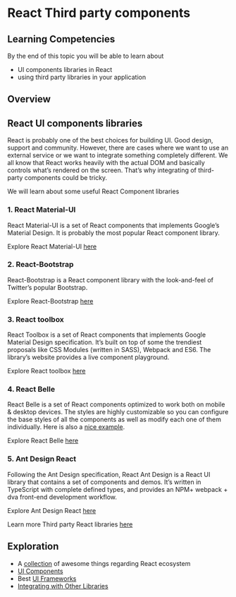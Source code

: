 # React Third party components 

## Learning Competencies
By the end of this topic you will be able to learn about

- UI components libraries in React
- using third party libraries in your application

## Overview

## React UI components libraries

React is probably one of the best choices for building UI. Good design, support and community. However, there are cases where we want to use an external service or we want to integrate something completely different. We all know that React works heavily with the actual DOM and basically controls what’s rendered on the screen. That’s why integrating of third-party components could be tricky. 

We will learn about some useful React Component libraries

### 1. React Material-UI 

React Material-UI is a set of React components that implements Google’s Material Design. It is probably the most popular React component library.

Explore React Material-UI [here](http://www.material-ui.com/#/)

### 2. React-Bootstrap

React-Bootstrap is a React component library with the look-and-feel of Twitter’s popular Bootstrap.

Explore React-Bootstrap [here](https://github.com/react-bootstrap/react-bootstrap)

### 3. React toolbox

React Toolbox is a set of React components that implements Google Material Design specification. It’s built on top of some the trendiest proposals like CSS Modules (written in SASS), Webpack and ES6. The library’s website provides a live component playground.

Explore React toolbox [here](http://react-toolbox.io/#/)

### 4. React Belle

React Belle is a set of React components optimized to work both on mobile & desktop devices. The styles are highly customizable so you can configure the base styles of all the components as well as modify each one of them individually. Here is also a [nice example](http://gideonshils.com/Belle-With-Bit/).

Explore React Belle [here](https://github.com/nikgraf/belle)

### 5. Ant Design React

Following the Ant Design specification, React Ant Design is a React UI library that contains a set of components and demos. It’s written in TypeScript with complete defined types, and provides an NPM+ webpack + dva front-end development workflow.

Explore Ant Design React [here](https://ant.design/docs/react/introduce)

Learn more Third party React libraries [here](https://github.com/brillout/awesome-react-components)

## Exploration

- A [collection](https://github.com/enaqx/awesome-react) of awesome things regarding React ecosystem
- [UI Components](https://reactjs.org/community/ui-components.html)
- Best [UI Frameworks](https://hackernoon.com/the-coolest-react-ui-frameworks-for-your-new-react-app-ad699fffd651)
- [Integrating with Other Libraries](https://reactjs.org/docs/integrating-with-other-libraries.html)
